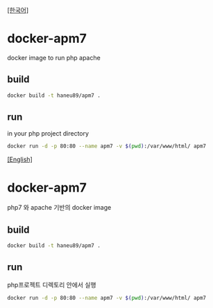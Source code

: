 <a name="english"></a>[[한국어]](#korean)
# docker-apm7
docker image to run php apache

## build
```bash
docker build -t haneu89/apm7 .
```

## run
in your php project directory

```bash
docker run -d -p 80:80 --name apm7 -v $(pwd):/var/www/html/ apm7
```

<a name="korean"></a>[[English]](#english)
# docker-apm7
php7 와 apache 기반의 docker image

## build
```bash
docker build -t haneu89/apm7 .
```

## run
php프로젝트 디렉토리 안에서 실행

```bash
docker run -d -p 80:80 --name apm7 -v $(pwd):/var/www/html/ apm7
```
